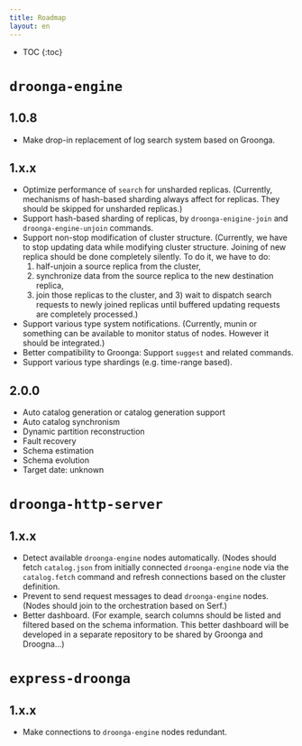 ```yaml
---
title: Roadmap
layout: en
---
```


* TOC
{:toc}

# `droonga-engine`

## 1.0.8

 * Make drop-in replacement of log search system based on Groonga.

## 1.x.x

 * Optimize performance of `search` for unsharded replicas.
   (Currently, mechanisms of hash-based sharding always affect for replicas.
   They should be skipped for unsharded replicas.)
 * Support hash-based sharding of replicas, by `droonga-enigine-join` and `droonga-engine-unjoin` commands.
 * Support non-stop modification of cluster structure.
   (Currently, we have to stop updating data while modifying cluster structure.
   Joining of new replica should be done completely silently.
   To do it, we have to do:
   1) half-unjoin a source replica from the cluster,
   2) synchronize data from the source replica to the new destination replica,
   3) join those replicas to the cluster,
   and 3) wait to dispatch search requests to newly joined replicas until buffered updating requests are completely processed.)
 * Support various type system notifications.
   (Currently, munin or something can be available to monitor status of nodes.
   However it should be integrated.)
 * Better compatibility to Groonga: Support `suggest` and related commands.
 * Support various type shardings (e.g. time-range based).

## 2.0.0

  * Auto catalog generation or catalog generation support
  * Auto catalog synchronism
  * Dynamic partition reconstruction
  * Fault recovery
  * Schema estimation
  * Schema evolution
  * Target date: unknown

# `droonga-http-server`

## 1.x.x

 * Detect available `droonga-engine` nodes automatically.
   (Nodes should fetch `catalog.json` from initially connected `droonga-engine` node via the `catalog.fetch` command and refresh connections based on the cluster definition.
 * Prevent to send request messages to dead `droonga-engine` nodes.
   (Nodes should join to the orchestration based on Serf.)
 * Better dashboard.
   (For example, search columns should be listed and filtered based on the schema information.
   This better dashboard will be developed in a separate repository to be shared by Groonga and Droogna...)

# `express-droonga`

## 1.x.x

 * Make connections to `droonga-engine` nodes redundant.


